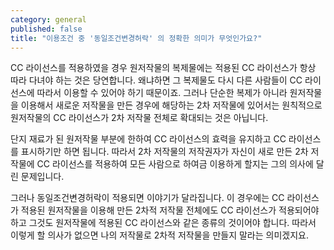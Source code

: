 ```yaml
---
category: general
published: false
title: "이용조건 중 '동일조건변경허락' 의 정확한 의미가 무엇인가요?"
---
```




CC 라이선스를 적용하였을 경우 원저작물의 복제물에는 적용된 CC 라이선스가 항상 따라 다녀야 하는 것은 당연합니다. 왜냐하면 그 복제물도 다시 다른 사람들이 CC 라이선스에 따라서 이용할 수 있어야 하기 때문이죠. 그러나 단순한 복제가 아니라 원저작물을 이용해서 새로운 저작물을 만든 경우에 해당하는 2차 저작물에 있어서는 원칙적으로 원저작물의 CC 라이선스가 2차 저작물 전체로 확대되는 것은 아닙니다. 

단지 재료가 된 원저작물 부분에 한하여 CC 라이선스의 효력을 유지하고 CC 라이선스를 표시하기만 하면 됩니다. 따라서 2차 저작물의 저작권자가 자신이 새로 만든 2차 저작물에 CC 라이선스를 적용하여 모든 사람으로 하여금 이용하게 할지는 그의 의사에 달린 문제입니다. 

그러나 동일조건변경허락이 적용되면 이야기가 달라집니다. 이 경우에는 CC 라이선스가 적용된 원저작물을 이용해 만든 2차적 저작물 전체에도 CC 라이선스가 적용되어야 하고 그것도 원저작물에 적용된 CC 라이선스와 같은 종류의 것이어야 합니다. 따라서 이렇게 할 의사가 없으면 나의 저작물로 2차적 저작물을 만들지 말라는 의미겠지요.
